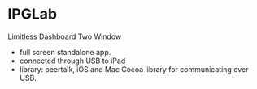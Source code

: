# IPGLab
Limitless Dashboard Two Window
- full screen standalone app.
- connected through USB to iPad
- library: peertalk, iOS and Mac Cocoa library for communicating over USB.

